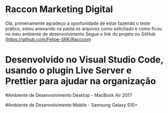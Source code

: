 # Raccon Marketing Digital

Olá, primeiramente agradeço a oportunidade de estar fazendo o teste prático, estou anexando na pasta os arquivos como solicitado e como ficou no meu ambiente de desenvolvimento
Segue o link do projeto no GitHub (https://github.com/Felipe-SRK/Raccoon)

# Desenvolvido no Visual Studio Code, usando o plugin Live Server e Prettier para ajudar na organização

#Ambiente de Desenvolvimento Desktop - MacBook Air 2017

#Ambiente de Desenvolvimento Mobile - Samsung Galaxy S10+
